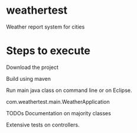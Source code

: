 # weathertest
Weather report system for cities

# Steps to execute

Download the project 

Build using maven

Run main java class on command line or on Eclipse.

com.weathertest.main.WeatherApplication
 
TODOs
Documentation on majority classes 

Extensive tests on controllers.
